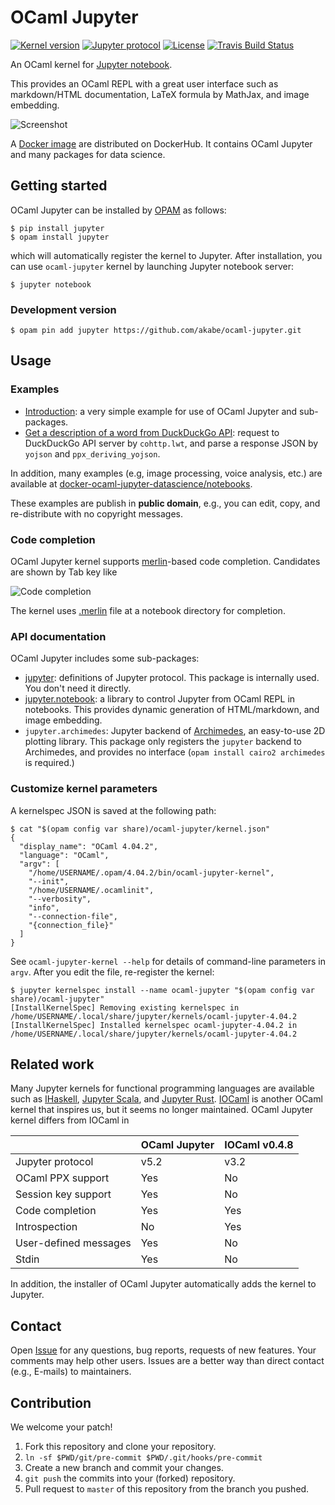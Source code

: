 # OCaml Jupyter

[![Kernel version][version-img]][version] [![Jupyter protocol][protocol-img]][protocol] [![License][license-img]][license] [![Travis Build Status][travis-img]][travis]

[version]:      https://github.com/akabe/ocaml-jupyter/releases
[version-img]:  https://img.shields.io/badge/version-1.0.0-blue.svg
[license]:      https://github.com/akabe/ocaml-jupyter/blob/master/LICENSE
[license-img]:  https://img.shields.io/badge/license-MIT-blue.svg
[protocol]:     http://jupyter-client.readthedocs.io/en/stable/messaging.html
[protocol-img]: https://img.shields.io/badge/Jupyter%20protocol-5.2-blue.svg
[travis]:       https://travis-ci.org/akabe/ocaml-jupyter
[travis-img]:   https://img.shields.io/travis/akabe/ocaml-jupyter/master.svg?label=travis
[jupyter]:      http://jupyter.org/
[opam]:         https://opam.ocaml.org/

An OCaml kernel for [Jupyter notebook][jupyter].

This provides an OCaml REPL with a great user interface such as markdown/HTML documentation, LaTeX formula by MathJax, and image embedding.

![Screenshot](https://akabe.github.io/ocaml-jupyter/images/screenshot.png)

A [Docker image][ocaml-jupyter-datascience] are distributed on DockerHub. It contains OCaml Jupyter and many packages for data science.

[ocaml-jupyter-datascience]: https://github.com/akabe/docker-ocaml-jupyter-datascience

## Getting started

OCaml Jupyter can be installed by [OPAM][opam] as follows:

``` console
$ pip install jupyter
$ opam install jupyter
```

which will automatically register the kernel to Jupyter.
After installation, you can use `ocaml-jupyter` kernel by launching Jupyter notebook server:

```console
$ jupyter notebook
```

### Development version

```console
$ opam pin add jupyter https://github.com/akabe/ocaml-jupyter.git
```

## Usage

### Examples

- [Introduction](https://github.com/akabe/ocaml-jupyter/blob/master/notebooks/introduction.ipynb):
  a very simple example for use of OCaml Jupyter and sub-packages.
- [Get a description of a word from DuckDuckGo API](https://github.com/akabe/ocaml-jupyter/blob/master/notebooks/word_description_from_DuckDuckGoAPI.ipynb):
  request to DuckDuckGo API server by `cohttp.lwt`, and parse a response JSON by `yojson` and `ppx_deriving_yojson`.

In addition, many examples (e.g, image processing, voice analysis, etc.) are available at
[docker-ocaml-jupyter-datascience/notebooks](https://github.com/akabe/docker-ocaml-jupyter-datascience/tree/master/notebooks).

These examples are publish in **public domain**, e.g., you can edit, copy, and re-distribute with no copyright messages.

### Code completion

OCaml Jupyter kernel supports [merlin](https://ocaml.github.io/merlin/)-based code completion. Candidates are shown by Tab key like

![Code completion](https://akabe.github.io/ocaml-jupyter/images/completion.png)

The kernel uses [.merlin](https://github.com/ocaml/merlin/wiki/project-configuration) file at a notebook directory for completion.

### API documentation

OCaml Jupyter includes some sub-packages:

- [jupyter][jupyter-core]: definitions of Jupyter protocol. This package is internally used. You don't need it directly.
- [jupyter.notebook][jupyter-notebook]: a library to control Jupyter from OCaml REPL in notebooks. This provides dynamic generation of HTML/markdown, and image embedding.
- `jupyter.archimedes`: Jupyter backend of [Archimedes][archimedes], an easy-to-use 2D plotting library. This package only registers the `jupyter` backend to Archimedes, and provides no interface (`opam install cairo2 archimedes` is required.)

[jupyter-core]:     https://akabe.github.io/ocaml-jupyter/core/index.html
[jupyter-notebook]: https://akabe.github.io/ocaml-jupyter/notebook/index.html
[archimedes]:       http://archimedes.forge.ocamlcore.org/

### Customize kernel parameters

A kernelspec JSON is saved at the following path:

```console
$ cat "$(opam config var share)/ocaml-jupyter/kernel.json"
{
  "display_name": "OCaml 4.04.2",
  "language": "OCaml",
  "argv": [
    "/home/USERNAME/.opam/4.04.2/bin/ocaml-jupyter-kernel",
    "--init",
    "/home/USERNAME/.ocamlinit",
    "--verbosity",
    "info",
    "--connection-file",
    "{connection_file}"
  ]
}
```

See `ocaml-jupyter-kernel --help` for details of command-line parameters in `argv`. After you edit the file, re-register the kernel:

```console
$ jupyter kernelspec install --name ocaml-jupyter "$(opam config var share)/ocaml-jupyter"
[InstallKernelSpec] Removing existing kernelspec in /home/USERNAME/.local/share/jupyter/kernels/ocaml-jupyter-4.04.2
[InstallKernelSpec] Installed kernelspec ocaml-jupyter-4.04.2 in /home/USERNAME/.local/share/jupyter/kernels/ocaml-jupyter-4.04.2
```

## Related work

Many Jupyter kernels for functional programming languages are available such as [IHaskell][ihaskell], [Jupyter Scala][jupyter-scala], and [Jupyter Rust][jupyter-rs]. [IOCaml][iocaml] is another OCaml kernel that inspires us, but it seems no longer maintained. OCaml Jupyter kernel differs from IOCaml in

|                        | OCaml Jupyter | IOCaml v0.4.8 |
| ---------------------- | ------------- | ------------- |
| Jupyter protocol       | v5.2          | v3.2          |
| OCaml PPX support      | Yes           | No            |
| Session key support    | Yes           | No            |
| Code completion        | Yes           | Yes           |
| Introspection          | No            | Yes           |
| User-defined messages  | Yes           | No            |
| Stdin                  | Yes           | No            |

In addition, the installer of OCaml Jupyter automatically adds the kernel to Jupyter.

[ihaskell]:      https://github.com/gibiansky/IHaskell
[jupyter-scala]: https://github.com/alexarchambault/jupyter-scala
[jupyter-rs]:    https://github.com/pwoolcoc/jupyter-rs
[iocaml]:        https://github.com/andrewray/iocaml

## Contact

Open [Issue](https://github.com/akabe/ocaml-jupyter/issues) for any questions, bug reports, requests of new features. Your comments may help other users. Issues are a better way than direct contact (e.g., E-mails) to maintainers.

## Contribution

We welcome your patch!

1. Fork this repository and clone your repository.
2. `ln -sf $PWD/git/pre-commit $PWD/.git/hooks/pre-commit`
3. Create a new branch and commit your changes.
4. `git push` the commits into your (forked) repository.
5. Pull request to `master` of this repository from the branch you pushed.

